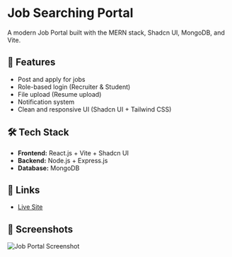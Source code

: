 # Job Searching Portal

A modern Job Portal built with the MERN stack, Shadcn UI, MongoDB, and Vite.

## 🚀 Features
- Post and apply for jobs
- Role-based login (Recruiter & Student)
- File upload (Resume upload)
- Notification system
- Clean and responsive UI (Shadcn UI + Tailwind CSS)

## 🛠 Tech Stack
- **Frontend:** React.js + Vite + Shadcn UI
- **Backend:** Node.js + Express.js
- **Database:** MongoDB


## 🔗 Links
- [Live Site](https://www.linkedin.com/posts/abhishek-putta-847b372b6_reactjs-nodejs-mongodb-activity-7322141927678558209-HFE_?utm_source=share&utm_medium=member_desktop&rcm=ACoAAEv8ivcBciRAFHdCfpWvtsnkvKnBpvd8RFs)


## 📸 Screenshots
![Job Portal Screenshot](https://1drv.ms/f/c/e6379047474ef47e/En4Tqb5mNyhGrxZ3refTL0IB599pU4MokhQ_5mM689Ephw)
